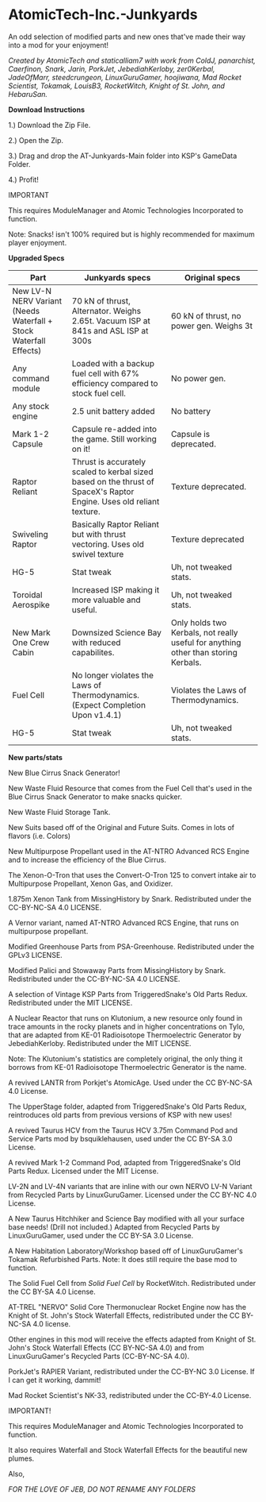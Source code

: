 # AtomicTech-Inc.-Junkyards
An odd selection of modified parts and new ones that've made their way into a mod for your enjoyment!

*Created by AtomicTech and staticalliam7 with work from ColdJ, panarchist, Caerfinon, Snark, Jarin, PorkJet, JebediahKerloby, zer0Kerbal, JadeOfMarr, steedcrungeon, LinuxGuruGamer, hoojiwana, Mad Rocket Scientist, Tokamak, LouisB3, RocketWitch, Knight of St. John, and HebaruSan.*

**Download Instructions**

1.) Download the Zip File.

2.) Open the Zip.

3.) Drag and drop the AT-Junkyards-Main folder into KSP's GameData Folder.

4.) Profit!

IMPORTANT

This requires ModuleManager and Atomic Technologies Incorporated to function.

Note: Snacks! isn't 100% required but is highly recommended for maximum player enjoyment.


**Upgraded Specs**

| Part | Junkyards specs | Original specs |
|------|-----------------|----------------|
| New LV-N NERV Variant (Needs Waterfall + Stock Waterfall Effects) | 70 kN of thrust, Alternator. Weighs 2.65t. Vacuum ISP at 841s and ASL ISP at 300s | 60 kN of thrust, no power gen. Weighs 3t | 
| Any command module | Loaded with a backup fuel cell with 67% efficiency compared to stock fuel cell. | No power gen. |
| Any stock engine | 2.5 unit battery added | No battery | 
| Mark 1-2 Capsule | Capsule re-added into the game. Still working on it! | Capsule is deprecated. |
| Raptor Reliant | Thrust is accurately scaled to kerbal sized based on the thrust of SpaceX's Raptor Engine. Uses old reliant texture. | Texture deprecated.|
| Swiveling Raptor | Basically Raptor Reliant but with thrust vectoring. Uses old swivel texture | Texture deprecated |
| HG-5 | Stat tweak | Uh, not tweaked stats. |
| Toroidal Aerospike | Increased ISP making it more valuable and useful. | Uh, not tweaked stats. |
| New Mark One Crew Cabin | Downsized Science Bay with reduced capabilites. | Only holds two Kerbals, not really useful for anything other than storing Kerbals. |
| Fuel Cell | No longer violates the Laws of Thermodynamics. (Expect Completion Upon v1.4.1) | Violates the Laws of Thermodynamics. |
| HG-5 | Stat tweak | Uh, not tweaked stats. |


**New parts/stats**


New Blue Cirrus Snack Generator!

New Waste Fluid Resource that comes from the Fuel Cell that's used in the Blue Cirrus Snack Generator to make snacks quicker.

New Waste Fluid Storage Tank.

New Suits based off of the Original and Future Suits. Comes in lots of flavors (i.e. Colors)

New Multipurpose Propellant used in the AT-NTRO Advanced RCS Engine and to increase the efficiency of the Blue Cirrus.

The Xenon-O-Tron that uses the Convert-O-Tron 125 to convert intake air to Multipurpose Propellant, Xenon Gas, and Oxidizer.

1.875m Xenon Tank from MissingHistory by Snark. Redistributed under the CC-BY-NC-SA 4.0 LICENSE.

A Vernor variant, named AT-NTRO Advanced RCS Engine, that runs on multipurpose propellant.

Modified Greenhouse Parts from PSA-Greenhouse. Redistributed under the GPLv3 LICENSE.

Modified Palici and Stowaway Parts from MissingHistory by Snark. Redistributed under the CC-BY-NC-SA 4.0 LICENSE.

A selection of Vintage KSP Parts from TriggeredSnake's Old Parts Redux. Redistributed under the MIT LICENSE.

A Nuclear Reactor that runs on Klutonium, a new resource only found in trace amounts in the rocky planets and in higher concentrations on Tylo, that are adapted from KE-01 Radioisotope Thermoelectric Generator by JebediahKerloby. Redistributed under the MIT LICENSE.

Note: The Klutonium's statistics are completely original, the only thing it borrows from KE-01 Radioisotope Thermoelectric Generator is the name.

A revived LANTR from Porkjet's AtomicAge. Used under the CC BY-NC-SA 4.0 License.

The UpperStage folder, adapted from TriggeredSnake's Old Parts Redux, reintroduces old parts from previous versions of KSP with new uses!

A revived Taurus HCV from the Taurus HCV 3.75m Command Pod and Service Parts mod by bsquiklehausen, used under the CC BY-SA 3.0 License.

A revived Mark 1-2 Command Pod, adapted from TriggeredSnake's Old Parts Redux. Licensed under the MIT License.

LV-2N and LV-4N variants that are inline with our own NERVO LV-N Variant from Recycled Parts by LinuxGuruGamer. Licensed under the CC BY-NC 4.0 License.

A New Taurus Hitchhiker and Science Bay modified with all your surface base needs! (Drill not included.) Adapted from Recycled Parts by LinuxGuruGamer, used under the CC BY-SA 3.0 License.

A New Habitation Laboratory/Workshop based off of LinuxGuruGamer's Tokamak Refurbished Parts. Note: It does still require the base mod to function. 

The Solid Fuel Cell from *Solid Fuel Cell* by RocketWitch. Redistributed under the CC BY-SA 4.0 License.

AT-TREL "NERVO" Solid Core Thermonuclear Rocket Engine now has the Knight of St. John's Stock Waterfall Effects, redistributed under the CC BY-NC-SA 4.0 license.

Other engines in this mod will receive the effects adapted from Knight of St. John's Stock Waterfall Effects (CC BY-NC-SA 4.0) and from LinuxGuruGamer's Recycled Parts (CC-BY-NC-SA 4.0).

PorkJet's RAPIER Variant, redistributed under the CC-BY-NC 3.0 License. If I can get it working, dammit!

Mad Rocket Scientist's NK-33, redistributed under the CC-BY-4.0 License.

IMPORTANT!

This requires ModuleManager and Atomic Technologies Incorporated to function.



It also requires Waterfall and Stock Waterfall Effects for the beautiful new plumes.

Also,

*FOR THE LOVE OF JEB, DO NOT RENAME ANY FOLDERS*